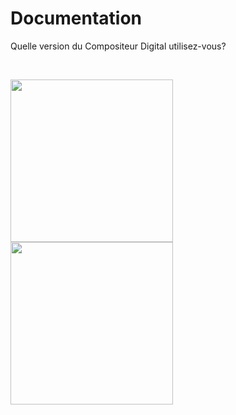 # Documentation

Quelle version du Compositeur Digital utilisez-vous?

<br>

[<img width="260" src="../../en/img/main_doc_ux-v3.jpg"/>](../UX/fr/) [<img width="260" src="../../en/img/main_doc_v4-v3.jpg"/>](http://doc.compositeurdigital.com/fr/)


<br>
<br>
<br>
<br>
<br>
<br>
<br>
<br>
<br>
<br>

<br>
<br>
<br>
<br>
<br>

